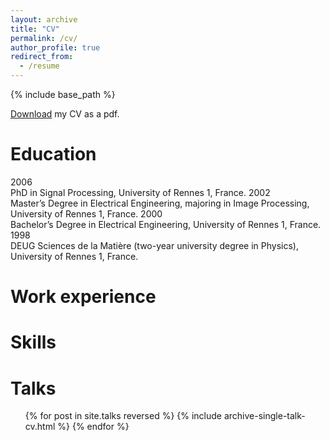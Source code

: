 ```yaml
---
layout: archive
title: "CV"
permalink: /cv/
author_profile: true
redirect_from:
  - /resume
---
```


{% include base_path %}

[Download](https://odhondt.github.io/files/cv_dhondt_2024.pdf) my CV as a pdf.

Education
======
2006   
PhD in Signal Processing, University of Rennes 1, France.
2002  
Master’s Degree in Electrical Engineering, majoring in Image Processing, University of
Rennes 1, France.
2000  
Bachelor’s Degree in Electrical Engineering, University of Rennes 1, France.
1998  
DEUG Sciences de la Matière (two-year university degree in Physics), University of Rennes 1, France.

Work experience
======

  
Skills
======


Talks
======
  <ul>{% for post in site.talks reversed %}
    {% include archive-single-talk-cv.html  %}
  {% endfor %}</ul>
  